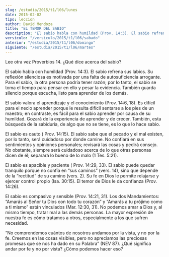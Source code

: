 ```yaml
---
slug: /estudia/2015/t1/l06/lunes
date: 2015-02-02
tipo: leccion
author: David Mendoza
title: "EL TEMOR DEL SABIO"
description: "El sabio habla con humildad (Prov. 14:3). El sabio refrena sus labios. Su  reflexión silenciosa es motivada por una falta de autosuficiencia arrogante.  Para el sabio, la otra persona podría tener razón; por lo tanto, el sabio se  toma el tiempo para pensar en ello y pesar la ..."
versiculo: "/versiculo/2015/t1/l06/sabado"
anterior: "/estudia/2015/t1/l06/domingo"
siguiente: "/estudia/2015/t1/l06/martes"
---
```


Lee otra vez Proverbios 14. ¿Qué dice acerca del sabio?

El sabio habla con humildad (Prov. 14:3). El sabio refrena sus labios. Su reflexión silenciosa es motivada por una falta de autosuficiencia arrogante. Para el sabio, la otra persona podría tener razón; por lo tanto, el sabio se toma el tiempo para pensar en ello y pesar la evidencia. También guarda silencio porque escucha, listo para aprender de los demás.

El sabio valora el aprendizaje y el conocimiento (Prov. 14:6, 18). Es difícil para el necio aprender porque le resulta difícil sentarse a los pies de un maestro; en contraste, es fácil para el sabio aprender por causa de su humildad. Gozará de la experiencia de aprender y de crecer. También, esta búsqueda de la sabiduría, de algo que no se tiene, es lo que lo hace sabio.

El sabio es cauto ( Prov. 14:15). El sabio sabe que el pecado y el mal existen, por lo tanto, será cuidadoso por donde camine. No confiará en sus sentimientos y opiniones personales; revisará las cosas y pedirá consejo. No obstante, siempre será cuidadoso acerca de lo que otras personas dicen de él; separará lo bueno de lo malo (1 Tes. 5:21).

El sabio es apacible y paciente ( Prov. 14:29, 33). El sabio puede quedar tranquilo porque no confía en “sus caminos” (vers. 14), sino que depende de la “rectitud” de su camino (vers. 2). Su fe en Dios le permite relajarse y ejercer control propio (Isa. 30:15). El temor de Dios le da confianza (Prov. 14:26).

El sabio es compasivo y sensible (Prov. 14:21, 31). Los dos Mandamientos: “Amarás al Señor tu Dios con todo tu corazón” y “Amarás a tu prójimo como a ti mismo” están vinculados (Mar. 12:30, 31). No podemos amar a Dios y, al mismo tiempo, tratar mal a las demás personas. La mayor expresión de nuestra fe es cómo tratamos a otros, especialmente a los que sufren necesidad.

“No comprendemos cuántos de nosotros andamos por la vista, y no por la fe. Creemos en las cosas visibles, pero no apreciamos las preciosas promesas que se nos ha dado en su Palabra” (NEV 87). ¿Qué significa andar por fe y no por vista? ¿Cómo podemos hacer eso?

